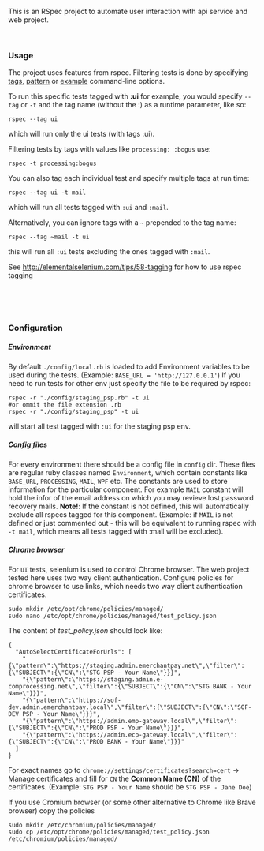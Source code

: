 This is an RSpec project to automate user interaction with api service and web project. 

</br>

### Usage 

The project uses features from rspec. Filtering tests is done by specifying [tags](https://relishapp.com/rspec/rspec-core/v/3-3/docs/command-line/tag-option), [pattern](https://relishapp.com/rspec/rspec-core/v/3-3/docs/command-line/pattern-option) or [example](https://relishapp.com/rspec/rspec-core/v/3-3/docs/command-line/example-option) command-line options.

To run this specific tests tagged with **:ui** for example, you would specify `--tag` or `-t` and the tag name (without the :) as a runtime parameter, like so:

```
rspec --tag ui
```
which will run only the ui tests (with tags :ui).

Filtering tests by tags with values like `processing: :bogus` use:
```
rspec -t processing:bogus
```

You can also tag each individual test and specify multiple tags at run time:
```
rspec --tag ui -t mail
```
which will run all tests tagged with `:ui` and `:mail`.

Alternatively, you can ignore tags with a `~` prepended to the tag name:
```
rspec --tag ~mail -t ui
```
this will run all `:ui` tests excluding the ones tagged with `:mail`.

See http://elementalselenium.com/tips/58-tagging for how to use rspec tagging


</br>
</br>
</br>

### Configuration
##### Environment 

By default `./config/local.rb` is loaded to add Environment variables to be used during the tests. (Example: `BASE_URL = 'http://127.0.0.1'`)
If you need to run tests for other env just specify the file to be required by rspec:
```
rspec -r "./config/staging_psp.rb" -t ui
#or ommit the file extension .rb
rspec -r "./config/staging_psp" -t ui
```
will start all test tagged with `:ui` for the staging psp env.

##### Config files

For every environment there should be a config file in `config` dir.
These files are regular ruby classes named `Environment`, which contain constants like `BASE_URL`, `PROCESSING`, `MAIL`, `WPF` etc.
The constants are used to store information for the particular component. For example `MAIL` constant will hold the infor of the email address on which you may revieve lost password recovery mails.
**Note!**: If the constant is not defined, this will automatically exclude all rspecs tagged for this component. (Example: if `MAIL` is not defined or just commented out - this will be equivalent to running rspec with `-t mail`, which means all tests tagged with :mail will be excluded).



##### Chrome browser
For `UI` tests, selenium is used to control Chrome browser. The web project tested here uses two way client authentication. 
Configure policies for chrome browser to use links, which needs two way client authentication certificates.

```
sudo mkdir /etc/opt/chrome/policies/managed/
sudo nano /etc/opt/chrome/policies/managed/test_policy.json
```
The content of _test_policy.json_ should look like:
```
{
  "AutoSelectCertificateForUrls": [
    "{\"pattern\":\"https://staging.admin.emerchantpay.net\",\"filter\":{\"SUBJECT\":{\"CN\":\"STG PSP - Your Name\"}}}",
    "{\"pattern\":\"https://staging.admin.e-comprocessing.net\",\"filter\":{\"SUBJECT\":{\"CN\":\"STG BANK - Your Name\"}}}",
    "{\"pattern\":\"https://sof-dev.admin.emerchantpay.local\",\"filter\":{\"SUBJECT\":{\"CN\":\"SOF-DEV PSP - Your Name\"}}}",
    "{\"pattern\":\"https://admin.emp-gateway.local\",\"filter\":{\"SUBJECT\":{\"CN\":\"PROD PSP - Your Name\"}}}",
    "{\"pattern\":\"https://admin.ecp-gateway.local\",\"filter\":{\"SUBJECT\":{\"CN\":\"PROD BANK - Your Name\"}}}"
  ]
}
``` 
For exact names go to `chrome://settings/certificates?search=cert` -> Manage certificates and fill for `CN` the **Common Name (CN)** of the certificates. (Example: `STG PSP - Your Name` should be `STG PSP - Jane Doe`)

If you use Cromium browser (or some other alternative to Chrome like Brave browser) copy the policies 

```
sudo mkdir /etc/chromium/policies/managed/
sudo cp /etc/opt/chrome/policies/managed/test_policy.json /etc/chromium/policies/managed/
```
